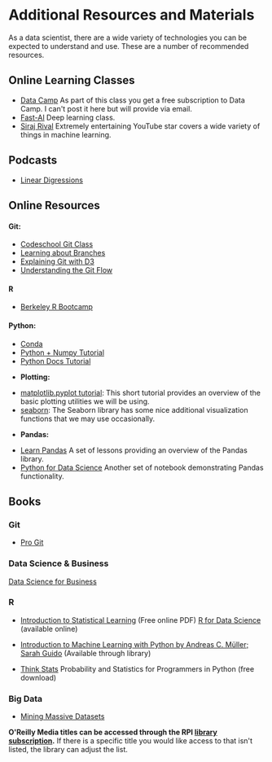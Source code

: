 # Additional Resources and Materials

As a data scientist, there are a wide variety of technologies you can be expected to understand and use.  These are a number of recommended resources.

## Online Learning Classes
- [Data Camp](https://www.datacamp.com) As part of this class you get a free subscription to Data Camp. I can't post it here but will provide via email.
- [Fast-AI](http://www.fast.ai) Deep learning class.
- [Siraj Rival](https://www.youtube.com/channel/UCWN3xxRkmTPmbKwht9FuE5A) Extremely entertaining YouTube star covers a wide variety of things in machine learning.

## Podcasts
- [Linear Digressions](http://lineardigressions.com)

## Online Resources
#### **Git:**
- [Codeschool Git Class](https://try.github.io)
- [Learning about Branches](http://learngitbranching.js.org)
- [Explaining Git with D3](http://onlywei.github.io/explain-git-with-d3/)
- [Understanding the Git Flow](https://guides.github.com/introduction/flow/)

#### **R**
- [Berkeley R Bootcamp](https://github.com/berkeley-scf/r-bootcamp-2017)

#### **Python:**
- [Conda](https://conda.io/docs/user-guide/overview.html)
- [Python + Numpy Tutorial](https://github.com/kuleshov/cs228-material/blob/master/tutorials/python/cs228-python-tutorial.ipynb)
- [Python Docs Tutorial](https://docs.python.org/3.5/tutorial/)

* **Plotting:**
- [matplotlib.pyplot tutorial](http://matplotlib.org/users/pyplot_tutorial.html#pyplot-tutorial): This short tutorial provides an overview of the basic plotting utilities we will be using.
- [seaborn](http://seaborn.pydata.org/tutorial.html): The Seaborn library has some nice additional visualization functions that we may use occasionally.  

* **Pandas:**
- [Learn Pandas](https://bitbucket.org/hrojas/learn-pandas) A set of lessons providing an overview of the Pandas library.  
- [Python for Data Science](http://wavedatalab.github.io/datawithpython/index.html) Another set of notebook demonstrating Pandas functionality.

## Books

### Git
- [Pro Git](https://git-scm.com/book/en/v2) 

### Data Science & Business
[Data Science for Business
](http://proquestcombo.safaribooksonline.com.libproxy.rpi.edu/book/databases/business-intelligence/9781449374273)

### R
- [Introduction to Statistical Learning](http://www-bcf.usc.edu/~gareth/ISL/) (Free online PDF)
[R for Data Science](http://r4ds.had.co.nz/) (available online)

- [Introduction to Machine Learning with Python by Andreas C. Müller; Sarah Guido](http://proquestcombo.safaribooksonline.com.libproxy.rpi.edu/book/programming/machine-learning/9781449369880) (Available through library)

- [Think Stats](http://www.greenteapress.com/thinkstats/) Probability and Statistics for Programmers in Python (free download)

### Big Data
- [Mining Massive Datasets](http://mmds.org/)


**O'Reilly Media titles can be accessed through the RPI [library subscription](http://libproxy.rpi.edu/login?url=https://proquest.safaribooksonline.com/?uicode=rpi.edu).**  If there is a specific title you would like access to that isn't listed, the library can adjust the list.
